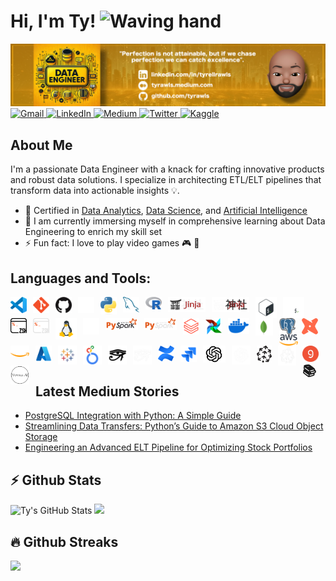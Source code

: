 # Hi, I'm Ty! <img src='https://em-content.zobj.net/source/animated-noto-color-emoji/356/waving-hand_medium-dark-skin-tone_1f44b-1f3fe_1f3fe.gif' width='34px' height='34px' alt='Waving hand'>

<!--Banner-->
<a href='https://www.linkedin.com/in/tyrellrawls' target='_blank'>
  <img alt='Banner' src='./img/data_engineer_banner_wide.png'/></a>
<br />

<left>
  <!--Gmail icon-->
  <a href='mailto:tyrell.rawls@gmail.com' target='_blank'>
    <img alt='Gmail' src='https://img.shields.io/badge/gmail-%23C61D19?style=for-the-badge&logo=gmail&logoColor=white'/>
  </a>
  <!--LinkedIn icon-->
  <a href='https://www.linkedin.com/in/tyrellrawls' target='_blank'>
    <img alt='LinkedIn' src='https://img.shields.io/badge/linkedin-blue?style=for-the-badge&logo=linkedin'/>
  </a>
  <!--Medium icon-->
  <a href='https://tyrawls.medium.com' target='_blank'>
    <img alt='Medium' src='https://img.shields.io/badge/medium-black?style=for-the-badge&logo=medium'/>
  </a>
  <!--Twitter icon-->
  <a href='https://www.twitter.com/tyrellrawls' target='_blank'>
    <img alt='Twitter' src='https://img.shields.io/badge/twitter-black?style=for-the-badge&logo=X'/>
  </a>
  <!--Kaggle icon-->
  <a href='https://www.kaggle.com/tyrawls' target='_blank'>
    <img alt='Kaggle' src='https://img.shields.io/badge/kaggle-%231BC0FF?style=for-the-badge&logo=kaggle&logoColor=white'/>
  </a>
</left>

## About Me
I'm a passionate Data Engineer with a knack for crafting innovative products and robust data solutions. I specialize in architecting ETL/ELT pipelines that transform data into actionable insights 💡.

- 🧠 Certified in [Data Analytics](https://www.credly.com/badges/a074e774-8783-49d5-a377-7b04b0322f60/public_url), [Data Science](https://www.linkedin.com/posts/tyrellrawls_datascientist-datascience-dataanalytics-activity-6959953402051104769-AKZx?utm_source=share&utm_medium=member_desktop), and [Artificial Intelligence](https://www.linkedin.com/posts/tyrellrawls_datascientist-datascience-dataanalytics-activity-7024871721161641984-e5qD?utm_source=share&utm_medium=member_desktop)
- 🌱 I am currently immersing myself in comprehensive learning about Data Engineering to enrich my skill set
- ⚡ Fun fact: I love to play video games 🎮 👾

## Languages and Tools:
[<img align='left' alt='Visual Studio Code' width='26px' src='./img/vscode.svg' style='padding-right:10px;'/>](https://code.visualstudio.com/)
[<img align='left' alt='Git' width='26px' src='./img/git.svg' style='padding-right:10px;'/>](https://git-scm.com/)
[<img align='left' alt='GitHub' width='26px' src='./img/github_light.png' style='padding-right:10px;'/>](https://www.github.com#gh-light-mode-only)
[<img align='left' alt='GitHub' width='26px' src='./img/github_dark.png' style='padding-right:10px;'/>](https://www.github.com#gh-dark-mode-only)
[<img align='left' alt='Python' width='26px' src='./img/python.png' style='padding-right:10px;'/>](https://www.python.org)
[<img align='left' alt='MySQL' width='26px' src='./img/mysql.png' style='padding-right:10px;'/>](https://www.mysql.com)
[<img align='left' alt='R Programming' width='26px' src='./img/r.png' style='padding-right:10px;'/>](https://www.r-project.org/about.html)
[<img align='left' alt='Jinja' width='60px' src='./img/jinja_light.svg' style='padding-right:10px;'/>](https://jinja.palletsprojects.com/en/3.1.x#gh-light-mode-only)
[<img align='left' alt='Jinja' width='60px' src='./img/jinja_dark.png' style='padding-right:10px;'/>](https://jinja.palletsprojects.com/en/3.1.x#gh-dark-mode-only)
[<img align='left' alt='Bash' width='34px' src='./img/bash_light.svg' style='padding-right:10px;'/>](https://www.gnu.org/software/bash#gh-light-mode-only)
[<img align='left' alt='Bash' width='34px' src='./img/bash_dark.svg' style='padding-right:10px;'/>](https://www.gnu.org/software/bash#gh-dark-mode-only)
[<img align='left' alt='Z shell' width='26px' src='./img/zshell_light.png' style='padding-right:10px;'/>](https://zsh.sourceforge.io#gh-light-mode-only)
[<img align='left' alt='Z shell' width='26px' src='./img/zshell_dark.png' style='padding-right:10px;'/>](https://zsh.sourceforge.io#gh-dark-mode-only)
[<img align='left' alt='Linux' width='34px' src='./img/linux_light.svg' style='padding-right:10px;'/>](https://kernel.org#gh-light-mode-only)
[<img align='left' alt='Linux' width='26px' src='./img/linux_dark.png' style='padding-right:10px;'/>](https://kernel.org#gh-dark-mode-only)
[<img align='left' alt='PySpark' width='52px' src='./img/pyspark_light.png' style='padding-right:10px;'/>](https://spark.apache.org/docs/latest/api/python/index.html#gh-light-mode-only)
[<img align='left' alt='PySpark' width='52px' src='./img/pyspark_dark.png' style='padding-right:10px;'/>](https://spark.apache.org/docs/latest/api/python/index.html#gh-dark-mode-only)
[<img align='left' alt='Databricks' width='26px' src='./img/databricks.png' style='padding-right:10px;'/>](https://www.databricks.com)
[<img align='left' alt='Airflow' width='26px' src='./img/airflow.svg' style='padding-right:10px;'/>](https://airflow.apache.org)
[<img align='left' alt='Docker' width='34px' src='./img/docker.png' style='padding-right:10px;'/>](https://www.docker.com)
[<img align='left' alt='MongoDB' width='28px' src='./img/mongodb.svg' style='padding-right:10px;'/>](https://www.mongodb.com)
[<img align='left' alt='PostgreSQL' width='26px' src='./img/postgresql.svg' style='padding-right:10px;'/>](https://www.postgresql.org)
<br />

[<img align='left' alt='dbt' width='26px' src='./img/dbt.png' style='padding-right:10px;'/>](https://www.getdbt.com/)
[<img align='left' alt='AWS' width='30px' src='./img/aws_light.png' style='padding-right:10px;'/>](https://aws.amazon.com#gh-light-mode-only)
[<img align='left' alt='AWS' width='30px' src='./img/aws_dark.png' style='padding-right:10px;'/>](https://aws.amazon.com#gh-dark-mode-only)
[<img align='left' alt='Azure' width='26px' src='./img/azure.png' style='padding-right:10px;'/>](https://azure.microsoft.com)
[<img align='left' alt='Tableau' width='30px' src='./img/tableau.png' style='padding-right:10px;'/>](https://www.tableau.com)
[<img align='left' alt='Looker' width='30px' src='./img/looker.svg' style='padding-right:10px;'/>](https://cloud.google.com/looker)
[<img align='left' alt='Sphinx' width='30px' src='./img/sphinx_light.png' style='padding-right:10px;'/>](https://www.sphinx-doc.org/en/master#gh-light-mode-only)
[<img align='left' alt='Sphinx' width='30px' src='./img/sphinx_dark.png' style='padding-right:10px;'/>](https://www.sphinx-doc.org/en/master#gh-dark-mode-only)
[<img align='left' alt='Confluence' width='26px' src='./img/confluence.png' style='padding-right:10px;'/>](https://www.atlassian.com/software/confluence)
[<img align='left' alt='Jira' width='26px' src='./img/jira.svg' style='padding-right:10px;'/>](https://www.atlassian.com/software/jira)
[<img align='left' alt='ChatGPT' width='36px' src='./img/chatgpt_light.png' style='padding-right:10px;'/>](https://chatgpt.com/#gh-light-mode-only)
[<img align='left' alt='ChatGPT' width='30px' src='./img/chatgpt_dark.png' style='padding-right:10px;'/>](https://chatgpt.com/#gh-dark-mode-only)
[<img align='left' alt='Pinecone' width='24px' src='./img/pinecone_light.png' style='padding-right:10px;'/>](https://www.pinecone.io/#gh-light-mode-only)
[<img align='left' alt='Pinecone' width='29px' src='./img/pinecone_dark.png' style='padding-right:10px;'/>](https://www.pinecone.io/#gh-dark-mode-only)
[<img align='left' alt='Groq' width='26px' src='./img/groq.png' style='padding-right:10px;'/>](https://groq.com/)
[<img align='left' alt='Voyage AI' width='30px' src='./img/voyage_ai_light.png' style='padding-right:10px;'/>](https://www.voyageai.com/#gh-light-mode-only)

<br />
<br />

<!-- ## 💼 Technical Skills
![](https://img.shields.io/badge/Python-3776AB?style=flat&logo=python&logoColor=white)
![](https://img.shields.io/badge/PostgreSQL-336791?style=flat&logo=postgresql&logoColor=white)
![](https://img.shields.io/badge/MySQL-4479A1?style=flat&logo=mysql&logoColor=white)
![](https://img.shields.io/badge/MongoDB-47A248?style=flat&logo=mongodb&logoColor=white)
![](https://img.shields.io/badge/AWS-232F3E?style=flat&logo=amazon-aws&logoColor=white)
![](https://img.shields.io/badge/Docker-2496ED?style=flat&logo=docker&logoColor=white)
![](https://img.shields.io/badge/Git-F05032?style=flat&logo=git&logoColor=white)
![](https://img.shields.io/badge/dbt-FF6F61?style=flat&logo=dbt&logoColor=white)
![](https://img.shields.io/badge/Spark-E25A1C?style=flat&logo=apache-spark&logoColor=white)
![](https://img.shields.io/badge/Databricks-FF3621?style=flat&logo=databricks&logoColor=white)
![](https://img.shields.io/badge/Machine_Learning-FF6F61?style=flat&logoColor=white)
![](https://img.shields.io/badge/Airflow-017CEE?style=flat&logo=apache-airflow&logoColor=white)
![](https://img.shields.io/badge/Power_BI-F2C811?style=flat&logo=microsoft-power-bi&logoColor=white)
![](https://img.shields.io/badge/Tableau-E97627?style=flat&logo=tableau&logoColor=white)
![](https://img.shields.io/badge/Looker-000000?style=flat&logo=looker&logoColor=white)
![](https://img.shields.io/badge/Azure-0078D4?style=flat&logo=microsoft) -->

## 📚 Latest Medium Stories
<!-- MEDIUM-STORY-LIST:START -->
- [PostgreSQL Integration with Python: A Simple Guide](https://medium.com/thedeephub/postgresql-integration-with-python-a-simple-guide-34b675e4bffd)
- [Streamlining Data Transfers: Python’s Guide to Amazon S3 Cloud Object Storage](https://medium.com/thedeephub/streamlining-data-transfers-pythons-guide-to-amazon-s3-object-storage-7dc06a2c0f42)
- [Engineering an Advanced ELT Pipeline for Optimizing Stock Portfolios](https://medium.com/@tyrawls/engineering-an-advanced-elt-pipeline-for-optimizing-stock-portfolios-ee8a5d1fa5dc)
<!-- MEDIUM-STORY-LIST:END -->

## ⚡ Github Stats
![Ty's GitHub Stats](https://github-readme-stats.vercel.app/api?username=tyrawls&count_private=true&theme=codeSTACKr&hide=contribs,prs)
<img height="180em" src="https://github-readme-stats.vercel.app/api/top-langs/?username=tyrawls&show_icons=true&hide_border=true&theme=codeSTACKr&layout=compact&hide_progress=true&langs_count=10"/>

## 🔥 Github Streaks</b></summary>
<img height="180em" src="https://github-readme-streak-stats.herokuapp.com/?user=tyrawls&hide_border=true&theme=codeSTACKr" />